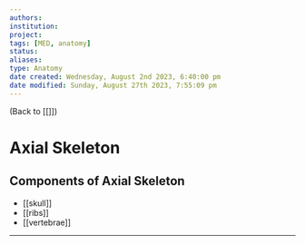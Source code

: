 ```yaml
---
authors: 
institution: 
project: 
tags: [MED, anatomy]
status: 
aliases: 
type: Anatomy
date created: Wednesday, August 2nd 2023, 6:40:00 pm
date modified: Sunday, August 27th 2023, 7:55:09 pm
---
```


(Back to [[]])

# Axial Skeleton

## Components of Axial Skeleton
- [[skull]]
- [[ribs]]
- [[vertebrae]]

---
